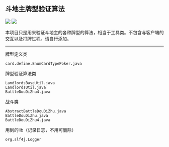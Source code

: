 ## 斗地主牌型验证算法
[](https://goreportcard.com/report/github.com/Liuguozhu/landlord)
![](https://img.shields.io/github/stars/Liuguozhu/landlord)
![](https://img.shields.io/github/forks/Liuguozhu/landlord)


本项目只是用来验证斗地主的各种牌型的算法，相当于工具类。不包含与客户端的交互以及打牌过程。请自行添加。

-----------
牌型定义类
```
card.define.EnumCardTypePoker.java
```
牌型验证算法类
```
LandlordsBaseUtil.java
LandlordsUtil.java
BattleDouDiZhu4.java
```
战斗类
```
AbstractBattleDouDiZhu.java
BattleDouDiZhu.java
BattleDouDiZhu4.java
```
用到的lib（记录日志，不用可删除）
```
org.slf4j.Logger
```
